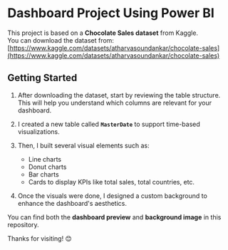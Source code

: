 # Dashboard Project Using Power BI

This project is based on a **Chocolate Sales dataset** from Kaggle.  
You can download the dataset from:  
[https://www.kaggle.com/datasets/atharvasoundankar/chocolate-sales](https://www.kaggle.com/datasets/atharvasoundankar/chocolate-sales)

## Getting Started

1. After downloading the dataset, start by reviewing the table structure.  
   This will help you understand which columns are relevant for your dashboard.
   
2. I created a new table called **`MasterDate`** to support time-based visualizations.

3. Then, I built several visual elements such as:
   - Line charts  
   - Donut charts  
   - Bar charts  
   - Cards to display KPIs like total sales, total countries, etc.

4. Once the visuals were done, I designed a custom background to enhance the dashboard's aesthetics.

You can find both the **dashboard preview** and **background image** in this repository.

Thanks for visiting! 😊
